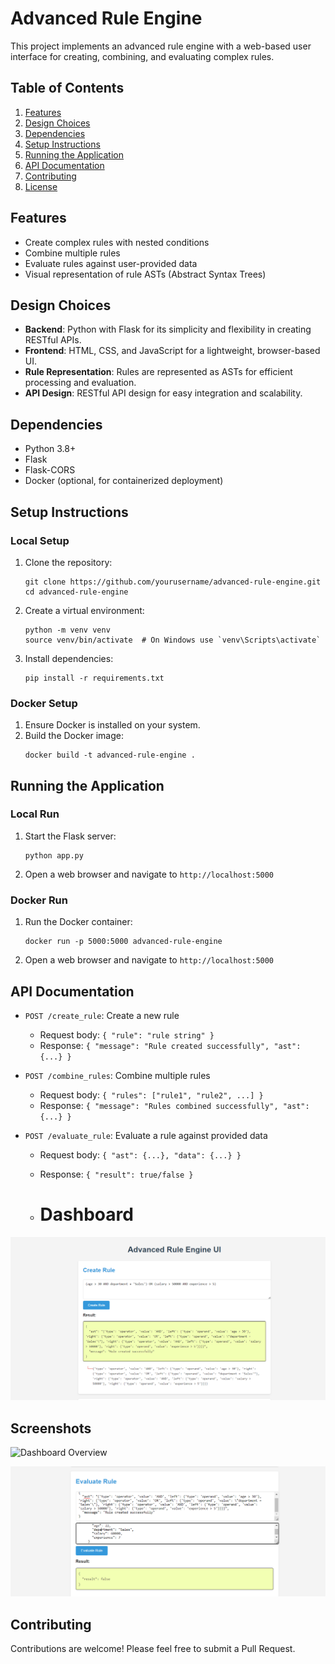 # Advanced Rule Engine

This project implements an advanced rule engine with a web-based user interface for creating, combining, and evaluating complex rules.

## Table of Contents
1. [Features](#features)
2. [Design Choices](#design-choices)
3. [Dependencies](#dependencies)
4. [Setup Instructions](#setup-instructions)
5. [Running the Application](#running-the-application)
6. [API Documentation](#api-documentation)
7. [Contributing](#contributing)
8. [License](#license)

## Features
- Create complex rules with nested conditions
- Combine multiple rules
- Evaluate rules against user-provided data
- Visual representation of rule ASTs (Abstract Syntax Trees)

## Design Choices
- **Backend**: Python with Flask for its simplicity and flexibility in creating RESTful APIs.
- **Frontend**: HTML, CSS, and JavaScript for a lightweight, browser-based UI.
- **Rule Representation**: Rules are represented as ASTs for efficient processing and evaluation.
- **API Design**: RESTful API design for easy integration and scalability.

## Dependencies
- Python 3.8+
- Flask
- Flask-CORS
- Docker (optional, for containerized deployment)

## Setup Instructions

### Local Setup
1. Clone the repository:
   ```
   git clone https://github.com/yourusername/advanced-rule-engine.git
   cd advanced-rule-engine
   ```

2. Create a virtual environment:
   ```
   python -m venv venv
   source venv/bin/activate  # On Windows use `venv\Scripts\activate`
   ```

3. Install dependencies:
   ```
   pip install -r requirements.txt
   ```

### Docker Setup
1. Ensure Docker is installed on your system.
2. Build the Docker image:
   ```
   docker build -t advanced-rule-engine .
   ```

## Running the Application

### Local Run
1. Start the Flask server:
   ```
   python app.py
   ```
2. Open a web browser and navigate to `http://localhost:5000`

### Docker Run
1. Run the Docker container:
   ```
   docker run -p 5000:5000 advanced-rule-engine
   ```
2. Open a web browser and navigate to `http://localhost:5000`

## API Documentation
- `POST /create_rule`: Create a new rule
  - Request body: `{ "rule": "rule string" }`
  - Response: `{ "message": "Rule created successfully", "ast": {...} }`

- `POST /combine_rules`: Combine multiple rules
  - Request body: `{ "rules": ["rule1", "rule2", ...] }`
  - Response: `{ "message": "Rules combined successfully", "ast": {...} }`

- `POST /evaluate_rule`: Evaluate a rule against provided data
  - Request body: `{ "ast": {...}, "data": {...} }`
  - Response: `{ "result": true/false }`
 
  - # Dashboard

![Dashboard Overview](screenshots/RuleEngine-dashboard.png)

## Screenshots


![Dashboard Overview](screenshots/RE-bd2.png)


![Detailed View](screenshots/RE-db3.png)

## Contributing
Contributions are welcome! Please feel free to submit a Pull Request.
